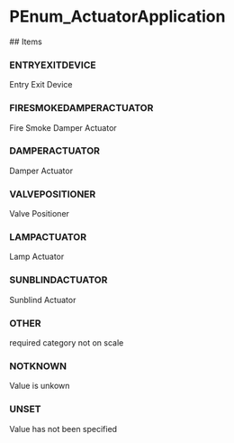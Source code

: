 # PEnum_ActuatorApplication

<!-- end of definition -->## Items

### ENTRYEXITDEVICE
Entry Exit Device

### FIRESMOKEDAMPERACTUATOR
Fire Smoke Damper Actuator

### DAMPERACTUATOR
Damper Actuator

### VALVEPOSITIONER
Valve Positioner

### LAMPACTUATOR
Lamp Actuator

### SUNBLINDACTUATOR
Sunblind Actuator

### OTHER
required category not on scale

### NOTKNOWN
Value is unkown

### UNSET
Value has not been specified
